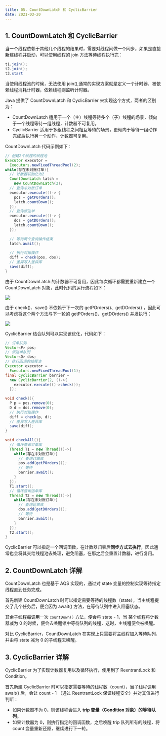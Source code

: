 ```yaml
---
title: 05. CountDownLatch 和 CyclicBarrier
date: 2021-03-20
---
```


## 1. CountDownLatch 和 CyclicBarrier

当一个线程依赖于其他几个线程的结果时，需要对线程间做一个同步，如果是直接新建线程并启动，可以使用线程的 join 方法等待线程执行完：

```java
t1.join();
t2.join();
t3.start
```

当使用线程池的时候，无法使用 join(),通常的实现方案就是定义一个计时器，被依赖线程消耗计时器，依赖线程则监听计时器。

Java 提供了 CountDownLatch 和 CyclicBarrier 来实现这个方式，两者的区别为：

- CountDownLatch 适用于一个（主）线程等待多个（子）线程的场景，倾向于一个线程等待一组线程，计数器不可复用。
- CyclicBarrier 适用于多组线程之间相互等待的场景，更倾向于等待一组动作完成后执行另一个动作，计数器可复用。

CountDownLatch 代码示例如下：

```java
// 创建2个线程的线程池
Executor executor = 
  Executors.newFixedThreadPool(2);
while(存在未对账订单){
  // 计数器初始化为2
  CountDownLatch latch = 
    new CountDownLatch(2);
  // 查询未对账订单
  executor.execute(()-> {
    pos = getPOrders();
    latch.countDown();
  });
  // 查询派送单
  executor.execute(()-> {
    dos = getDOrders();
    latch.countDown();
  });
  
  // 等待两个查询操作结束
  latch.await();
  
  // 执行对账操作
  diff = check(pos, dos);
  // 差异写入差异库
  save(diff);
}
```

由于 CountDownLatch 的计数器不可复用，因此每次循环都需要重新建立一个 CountDownLatch 对象，此时代码的运行流程如下：

![](https://static001.geekbang.org/resource/image/a5/3b/a563c39ece918578ad2ff33ab5f3743b.png)

由于 check()、save() 不依赖于下一次的 getPOrders()、getDOrders() ，因此可以考虑将这个两个方法与下一轮的 getPOrders()、getDOrders() 并发执行：

![](https://static001.geekbang.org/resource/image/e6/8b/e663d90f49d9666e618ac1370ccca58b.png)

CyclicBarrier 结合队列可以实现该优化，代码如下：

```java
// 订单队列
Vector<P> pos;
// 派送单队列
Vector<D> dos;
// 执行回调的线程池 
Executor executor = 
  Executors.newFixedThreadPool(1);
final CyclicBarrier barrier =
  new CyclicBarrier(2, ()->{
    executor.execute(()->check());
  });
  
void check(){
  P p = pos.remove(0);
  D d = dos.remove(0);
  // 执行对账操作
  diff = check(p, d);
  // 差异写入差异库
  save(diff);
}
  
void checkAll(){
  // 循环查询订单库
  Thread T1 = new Thread(()->{
    while(存在未对账订单){
      // 查询订单库
      pos.add(getPOrders());
      // 等待
      barrier.await();
    }
  });
  T1.start();  
  // 循环查询运单库
  Thread T2 = new Thread(()->{
    while(存在未对账订单){
      // 查询运单库
      dos.add(getDOrders());
      // 等待
      barrier.await();
    }
  });
  T2.start();
}
```

CyclicBarrier 可以指定一个回调函数，在计数器归零后**同步方式去执行**，因此通常也会将其交给线程池去处理，避免阻塞，在那之后会重置计数器，进行复用。

## 2. CountDownLatch 详解

CountDownLatch 也是基于 AQS 实现的，通过对 state 变量的控制实现等待指定线程直到任务完成。

首先新建 CountDownLatch 时可以指定需要等待的线程数（state），当主线程提交了几个任务后，便会因为 await() 方法，在等待队列中进入阻塞状态。

其余子线程每调用一次 `countDown()` 方法，便会将 state - 1，当 某个线程将计数器减为 0 的时候，便会去唤醒锁中等待队列的线程，这时，主线程便会被唤醒。

对比 CyclicBarrier，CountDownLatch 在实现上只需要将主线程加入等待队列，并由将 state 减为 0 的子线程去唤醒。

## 3. CyclicBarrier 详解

CyclicBarrier 为了实现计数器复用以及循环执行，使用到了 ReentrantLock 和 Condition。

首先新建 CyclicBarrier 时可以指定需要等待的线程数（count），当子线程调用 await() 后，会让 count - 1 （通过 ReentrantLock 保证线程安全）并对其值进行判断：

- 如果计数器不为 0，则该线程会进入 **trip 变量（Condition 对象）的等待队列**。
- 如果计数器为 0，则执行指定的回调函数，之后唤醒 trip 队列所有的线程，将 count 变量重新还原，继续进行下一轮。
